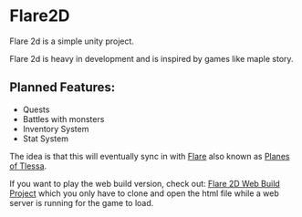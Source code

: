 # Flare2D


Flare 2d is a simple unity project.

Flare 2d is heavy in development and is inspired by games like maple story.

## Planned Features:

- Quests
- Battles with monsters
- Inventory System
- Stat System

The idea is that this will eventually sync in with [Flare](https://github.com/AdamKyle/flare) also known as [Planes of Tlessa](https://planesoftlessa.com).

If you want to play the web build version, check out: [Flare 2D Web Build Project](https://github.com/AdamKyle/Flare2dWebBuild/tree/master) which you only have to clone and open the html file while a web server is running for the game to load.
